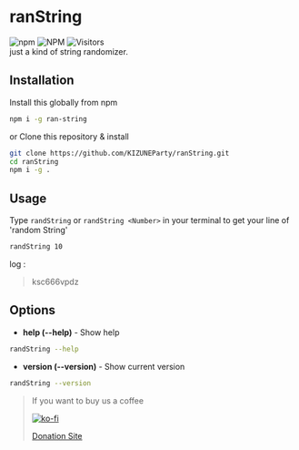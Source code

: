 # ranString
![npm](https://img.shields.io/npm/v/ran-string?style=for-the-badge) ![NPM](https://img.shields.io/npm/l/ran-string?style=for-the-badge) 
![Visitors](https://api.visitorbadge.io/api/visitors?path=https%3A%2F%2Fgithub.com%2FKIZUNEParty%2FranString&countColor=%23263759)<br />
just a kind of string randomizer.

## Installation
Install this globally from npm
```zsh
npm i -g ran-string
```
or Clone this repository & install
```zsh
git clone https://github.com/KIZUNEParty/ranString.git
cd ranString
npm i -g .
```

## Usage
Type `randString` or `randString <Number>` in your terminal to get your line of 'random String'
```zsh
randString 10
```
log :
> ksc666vpdz


## Options
  - **help (--help)** - Show help
```zsh
randString --help
```

  - **version (--version)** - Show current version
```zsh
randString --version
```

> If you want to buy us a coffee
>
> [![ko-fi](https://ko-fi.com/img/githubbutton_sm.svg)](https://ko-fi.com/B0B71V63A)
>
> [Donation Site](https://detzz-d.carrd.co/)